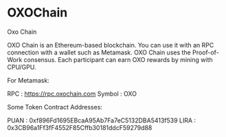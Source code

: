 # OXOChain
Oxo Chain

OXO Chain is an Ethereum-based blockchain. 
You can use it with an RPC connection with a wallet such as Metamask. 
OXO Chain uses the Proof-of-Work consensus. Each participant can earn OXO rewards by mining with CPU/GPU.


For Metamask:

RPC    : https://rpc.oxochain.com
Symbol : OXO

Some Token Contract Addresses:

PUAN : 0xf896Fd1695EBcaA95Ab7Fa7eC5132DBA5413f539
LIRA : 0x3CB96a1Ff3fF4552F85Cffb30181ddcF59279d88

